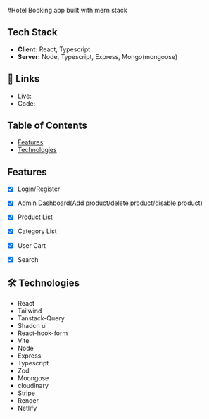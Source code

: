 #Hotel Booking app built with mern stack

## Tech Stack

- **Client:** React, Typescript
- **Server:** Node, Typescript, Express, Mongo(mongoose)



## 🔗 Links
- Live: 
- Code: 

## Table of Contents

- [Features](#features)
- [Technologies](#technologies)


## Features

- [x] Login/Register
- [x] Admin Dashboard(Add product/delete product/disable product)
- [x] Product List
- [x] Category List
- [x] User Cart
- [x] Search


## 🛠 Technologies

- React
- Tailwind 
- Tanstack-Query
- Shadcn ui
- React-hook-form
- Vite
- Node
- Express 
- Typescript
- Zod
- Moongose
- cloudinary
- Stripe
- Render
- Netlify
